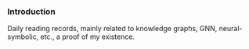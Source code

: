 ### Introduction

Daily reading records, mainly related to knowledge graphs, GNN, neural-symbolic, etc., a proof of my existence. 
